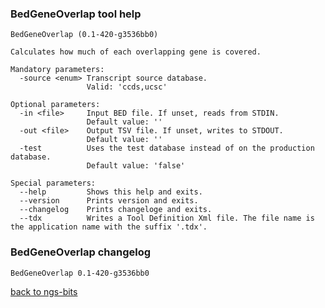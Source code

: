 ### BedGeneOverlap tool help
	BedGeneOverlap (0.1-420-g3536bb0)
	
	Calculates how much of each overlapping gene is covered.
	
	Mandatory parameters:
	  -source <enum> Transcript source database.
	                 Valid: 'ccds,ucsc'
	
	Optional parameters:
	  -in <file>     Input BED file. If unset, reads from STDIN.
	                 Default value: ''
	  -out <file>    Output TSV file. If unset, writes to STDOUT.
	                 Default value: ''
	  -test          Uses the test database instead of on the production database.
	                 Default value: 'false'
	
	Special parameters:
	  --help         Shows this help and exits.
	  --version      Prints version and exits.
	  --changelog    Prints changeloge and exits.
	  --tdx          Writes a Tool Definition Xml file. The file name is the application name with the suffix '.tdx'.
	
### BedGeneOverlap changelog
	BedGeneOverlap 0.1-420-g3536bb0
	
[back to ngs-bits](https://github.com/imgag/ngs-bits)